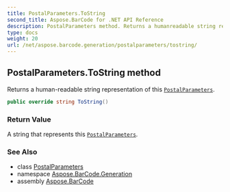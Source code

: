 ```yaml
---
title: PostalParameters.ToString
second_title: Aspose.BarCode for .NET API Reference
description: PostalParameters method. Returns a humanreadable string representation of this PostalParameters
type: docs
weight: 20
url: /net/aspose.barcode.generation/postalparameters/tostring/
---
```

## PostalParameters.ToString method

Returns a human-readable string representation of this [`PostalParameters`](../).

```csharp
public override string ToString()
```

### Return Value

A string that represents this [`PostalParameters`](../).

### See Also

* class [PostalParameters](../)
* namespace [Aspose.BarCode.Generation](../../postalparameters/)
* assembly [Aspose.BarCode](../../../)


